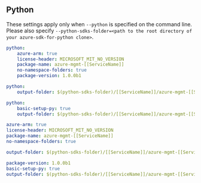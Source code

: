 ## Python

These settings apply only when `--python` is specified on the command line.
Please also specify `--python-sdks-folder=<path to the root directory of your azure-sdk-for-python clone>`.


``` yaml $(python) && !$(track2)
python: 
    azure-arm: true
    license-header: MICROSOFT_MIT_NO_VERSION
    package-name: azure-mgmt-[[ServiceName]]
    no-namespace-folders: true
    package-version: 1.0.0b1
```

``` yaml $(python-mode) == 'update' && !$(track2)
python:
    output-folder: $(python-sdks-folder)/[[ServiceName]]/azure-mgmt-[[ServiceName]]/azure/mgmt/[[ServiceName]]
```
``` yaml $(python-mode) == 'create' && !$(track2)
python:
    basic-setup-py: true
    output-folder: $(python-sdks-folder)/[[ServiceName]]/azure-mgmt-[[ServiceName]]
```

``` yaml $(python) && $(track2)
azure-arm: true
license-header: MICROSOFT_MIT_NO_VERSION
package-name: azure-mgmt-[[ServiceName]]
no-namespace-folders: true
```

``` yaml $(python-mode) == 'update' && $(track2)
output-folder: $(python-sdks-folder)/[[ServiceName]]/azure-mgmt-[[ServiceName]]/azure/mgmt/[[ServiceName]]
```
``` yaml $(python-mode) == 'create' && $(track2)
package-version: 1.0.0b1
basic-setup-py: true
output-folder: $(python-sdks-folder)/[[ServiceName]]/azure-mgmt-[[ServiceName]]
```
